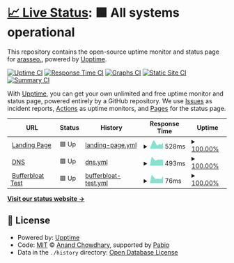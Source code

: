 # [📈 Live Status](https://upptime.0ms.dev): <!--live status--> **🟩 All systems operational**

This repository contains the open-source uptime monitor and status page for [arasseo.](https://upptime.0ms.dev), powered by [Upptime](https://github.com/upptime/upptime).

[![Uptime CI](https://github.com/galpt/upptime/workflows/Uptime%20CI/badge.svg)](https://github.com/galpt/upptime/actions?query=workflow%3A%22Uptime+CI%22)
[![Response Time CI](https://github.com/galpt/upptime/workflows/Response%20Time%20CI/badge.svg)](https://github.com/galpt/upptime/actions?query=workflow%3A%22Response+Time+CI%22)
[![Graphs CI](https://github.com/galpt/upptime/workflows/Graphs%20CI/badge.svg)](https://github.com/galpt/upptime/actions?query=workflow%3A%22Graphs+CI%22)
[![Static Site CI](https://github.com/galpt/upptime/workflows/Static%20Site%20CI/badge.svg)](https://github.com/galpt/upptime/actions?query=workflow%3A%22Static+Site+CI%22)
[![Summary CI](https://github.com/galpt/upptime/workflows/Summary%20CI/badge.svg)](https://github.com/galpt/upptime/actions?query=workflow%3A%22Summary+CI%22)

With [Upptime](https://upptime.js.org), you can get your own unlimited and free uptime monitor and status page, powered entirely by a GitHub repository. We use [Issues](https://github.com/galpt/upptime/issues) as incident reports, [Actions](https://github.com/galpt/upptime/actions) as uptime monitors, and [Pages](https://upptime.0ms.dev) for the status page.

<!--start: status pages-->
<!-- This summary is generated by Upptime (https://github.com/upptime/upptime) -->
<!-- Do not edit this manually, your changes will be overwritten -->
<!-- prettier-ignore -->
| URL | Status | History | Response Time | Uptime |
| --- | ------ | ------- | ------------- | ------ |
| <img alt="" src="https://icons.duckduckgo.com/ip3/v.recipes.ico" height="13"> [Landing Page](https://v.recipes) | 🟩 Up | [landing-page.yml](https://github.com/galpt/upptime/commits/HEAD/history/landing-page.yml) | <details><summary><img alt="Response time graph" src="./graphs/landing-page/response-time-week.png" height="20"> 528ms</summary><br><a href="https://status.v.recipes/history/landing-page"><img alt="Response time 533" src="https://img.shields.io/endpoint?url=https%3A%2F%2Fraw.githubusercontent.com%2Fgalpt%2Fupptime%2FHEAD%2Fapi%2Flanding-page%2Fresponse-time.json"></a><br><a href="https://status.v.recipes/history/landing-page"><img alt="24-hour response time 522" src="https://img.shields.io/endpoint?url=https%3A%2F%2Fraw.githubusercontent.com%2Fgalpt%2Fupptime%2FHEAD%2Fapi%2Flanding-page%2Fresponse-time-day.json"></a><br><a href="https://status.v.recipes/history/landing-page"><img alt="7-day response time 528" src="https://img.shields.io/endpoint?url=https%3A%2F%2Fraw.githubusercontent.com%2Fgalpt%2Fupptime%2FHEAD%2Fapi%2Flanding-page%2Fresponse-time-week.json"></a><br><a href="https://status.v.recipes/history/landing-page"><img alt="30-day response time 570" src="https://img.shields.io/endpoint?url=https%3A%2F%2Fraw.githubusercontent.com%2Fgalpt%2Fupptime%2FHEAD%2Fapi%2Flanding-page%2Fresponse-time-month.json"></a><br><a href="https://status.v.recipes/history/landing-page"><img alt="1-year response time 533" src="https://img.shields.io/endpoint?url=https%3A%2F%2Fraw.githubusercontent.com%2Fgalpt%2Fupptime%2FHEAD%2Fapi%2Flanding-page%2Fresponse-time-year.json"></a></details> | <details><summary><a href="https://status.v.recipes/history/landing-page">100.00%</a></summary><a href="https://status.v.recipes/history/landing-page"><img alt="All-time uptime 100.00%" src="https://img.shields.io/endpoint?url=https%3A%2F%2Fraw.githubusercontent.com%2Fgalpt%2Fupptime%2FHEAD%2Fapi%2Flanding-page%2Fuptime.json"></a><br><a href="https://status.v.recipes/history/landing-page"><img alt="24-hour uptime 100.00%" src="https://img.shields.io/endpoint?url=https%3A%2F%2Fraw.githubusercontent.com%2Fgalpt%2Fupptime%2FHEAD%2Fapi%2Flanding-page%2Fuptime-day.json"></a><br><a href="https://status.v.recipes/history/landing-page"><img alt="7-day uptime 100.00%" src="https://img.shields.io/endpoint?url=https%3A%2F%2Fraw.githubusercontent.com%2Fgalpt%2Fupptime%2FHEAD%2Fapi%2Flanding-page%2Fuptime-week.json"></a><br><a href="https://status.v.recipes/history/landing-page"><img alt="30-day uptime 100.00%" src="https://img.shields.io/endpoint?url=https%3A%2F%2Fraw.githubusercontent.com%2Fgalpt%2Fupptime%2FHEAD%2Fapi%2Flanding-page%2Fuptime-month.json"></a><br><a href="https://status.v.recipes/history/landing-page"><img alt="1-year uptime 100.00%" src="https://img.shields.io/endpoint?url=https%3A%2F%2Fraw.githubusercontent.com%2Fgalpt%2Fupptime%2FHEAD%2Fapi%2Flanding-page%2Fuptime-year.json"></a></details>
| <img alt="" src="https://icons.duckduckgo.com/ip3/v.recipes.ico" height="13"> [DNS](https://v.recipes/dns/) | 🟩 Up | [dns.yml](https://github.com/galpt/upptime/commits/HEAD/history/dns.yml) | <details><summary><img alt="Response time graph" src="./graphs/dns/response-time-week.png" height="20"> 493ms</summary><br><a href="https://status.v.recipes/history/dns"><img alt="Response time 171" src="https://img.shields.io/endpoint?url=https%3A%2F%2Fraw.githubusercontent.com%2Fgalpt%2Fupptime%2FHEAD%2Fapi%2Fdns%2Fresponse-time.json"></a><br><a href="https://status.v.recipes/history/dns"><img alt="24-hour response time 626" src="https://img.shields.io/endpoint?url=https%3A%2F%2Fraw.githubusercontent.com%2Fgalpt%2Fupptime%2FHEAD%2Fapi%2Fdns%2Fresponse-time-day.json"></a><br><a href="https://status.v.recipes/history/dns"><img alt="7-day response time 493" src="https://img.shields.io/endpoint?url=https%3A%2F%2Fraw.githubusercontent.com%2Fgalpt%2Fupptime%2FHEAD%2Fapi%2Fdns%2Fresponse-time-week.json"></a><br><a href="https://status.v.recipes/history/dns"><img alt="30-day response time 369" src="https://img.shields.io/endpoint?url=https%3A%2F%2Fraw.githubusercontent.com%2Fgalpt%2Fupptime%2FHEAD%2Fapi%2Fdns%2Fresponse-time-month.json"></a><br><a href="https://status.v.recipes/history/dns"><img alt="1-year response time 171" src="https://img.shields.io/endpoint?url=https%3A%2F%2Fraw.githubusercontent.com%2Fgalpt%2Fupptime%2FHEAD%2Fapi%2Fdns%2Fresponse-time-year.json"></a></details> | <details><summary><a href="https://status.v.recipes/history/dns">100.00%</a></summary><a href="https://status.v.recipes/history/dns"><img alt="All-time uptime 100.00%" src="https://img.shields.io/endpoint?url=https%3A%2F%2Fraw.githubusercontent.com%2Fgalpt%2Fupptime%2FHEAD%2Fapi%2Fdns%2Fuptime.json"></a><br><a href="https://status.v.recipes/history/dns"><img alt="24-hour uptime 100.00%" src="https://img.shields.io/endpoint?url=https%3A%2F%2Fraw.githubusercontent.com%2Fgalpt%2Fupptime%2FHEAD%2Fapi%2Fdns%2Fuptime-day.json"></a><br><a href="https://status.v.recipes/history/dns"><img alt="7-day uptime 100.00%" src="https://img.shields.io/endpoint?url=https%3A%2F%2Fraw.githubusercontent.com%2Fgalpt%2Fupptime%2FHEAD%2Fapi%2Fdns%2Fuptime-week.json"></a><br><a href="https://status.v.recipes/history/dns"><img alt="30-day uptime 100.00%" src="https://img.shields.io/endpoint?url=https%3A%2F%2Fraw.githubusercontent.com%2Fgalpt%2Fupptime%2FHEAD%2Fapi%2Fdns%2Fuptime-month.json"></a><br><a href="https://status.v.recipes/history/dns"><img alt="1-year uptime 100.00%" src="https://img.shields.io/endpoint?url=https%3A%2F%2Fraw.githubusercontent.com%2Fgalpt%2Fupptime%2FHEAD%2Fapi%2Fdns%2Fuptime-year.json"></a></details>
| <img alt="" src="https://icons.duckduckgo.com/ip3/v.recipes.ico" height="13"> [Bufferbloat Test](https://v.recipes/bufferbloat/) | 🟩 Up | [bufferbloat-test.yml](https://github.com/galpt/upptime/commits/HEAD/history/bufferbloat-test.yml) | <details><summary><img alt="Response time graph" src="./graphs/bufferbloat-test/response-time-week.png" height="20"> 76ms</summary><br><a href="https://status.v.recipes/history/bufferbloat-test"><img alt="Response time 63" src="https://img.shields.io/endpoint?url=https%3A%2F%2Fraw.githubusercontent.com%2Fgalpt%2Fupptime%2FHEAD%2Fapi%2Fbufferbloat-test%2Fresponse-time.json"></a><br><a href="https://status.v.recipes/history/bufferbloat-test"><img alt="24-hour response time 68" src="https://img.shields.io/endpoint?url=https%3A%2F%2Fraw.githubusercontent.com%2Fgalpt%2Fupptime%2FHEAD%2Fapi%2Fbufferbloat-test%2Fresponse-time-day.json"></a><br><a href="https://status.v.recipes/history/bufferbloat-test"><img alt="7-day response time 76" src="https://img.shields.io/endpoint?url=https%3A%2F%2Fraw.githubusercontent.com%2Fgalpt%2Fupptime%2FHEAD%2Fapi%2Fbufferbloat-test%2Fresponse-time-week.json"></a><br><a href="https://status.v.recipes/history/bufferbloat-test"><img alt="30-day response time 75" src="https://img.shields.io/endpoint?url=https%3A%2F%2Fraw.githubusercontent.com%2Fgalpt%2Fupptime%2FHEAD%2Fapi%2Fbufferbloat-test%2Fresponse-time-month.json"></a><br><a href="https://status.v.recipes/history/bufferbloat-test"><img alt="1-year response time 63" src="https://img.shields.io/endpoint?url=https%3A%2F%2Fraw.githubusercontent.com%2Fgalpt%2Fupptime%2FHEAD%2Fapi%2Fbufferbloat-test%2Fresponse-time-year.json"></a></details> | <details><summary><a href="https://status.v.recipes/history/bufferbloat-test">100.00%</a></summary><a href="https://status.v.recipes/history/bufferbloat-test"><img alt="All-time uptime 100.00%" src="https://img.shields.io/endpoint?url=https%3A%2F%2Fraw.githubusercontent.com%2Fgalpt%2Fupptime%2FHEAD%2Fapi%2Fbufferbloat-test%2Fuptime.json"></a><br><a href="https://status.v.recipes/history/bufferbloat-test"><img alt="24-hour uptime 100.00%" src="https://img.shields.io/endpoint?url=https%3A%2F%2Fraw.githubusercontent.com%2Fgalpt%2Fupptime%2FHEAD%2Fapi%2Fbufferbloat-test%2Fuptime-day.json"></a><br><a href="https://status.v.recipes/history/bufferbloat-test"><img alt="7-day uptime 100.00%" src="https://img.shields.io/endpoint?url=https%3A%2F%2Fraw.githubusercontent.com%2Fgalpt%2Fupptime%2FHEAD%2Fapi%2Fbufferbloat-test%2Fuptime-week.json"></a><br><a href="https://status.v.recipes/history/bufferbloat-test"><img alt="30-day uptime 100.00%" src="https://img.shields.io/endpoint?url=https%3A%2F%2Fraw.githubusercontent.com%2Fgalpt%2Fupptime%2FHEAD%2Fapi%2Fbufferbloat-test%2Fuptime-month.json"></a><br><a href="https://status.v.recipes/history/bufferbloat-test"><img alt="1-year uptime 100.00%" src="https://img.shields.io/endpoint?url=https%3A%2F%2Fraw.githubusercontent.com%2Fgalpt%2Fupptime%2FHEAD%2Fapi%2Fbufferbloat-test%2Fuptime-year.json"></a></details>

<!--end: status pages-->

[**Visit our status website →**](https://upptime.0ms.dev)

## 📄 License

- Powered by: [Upptime](https://github.com/upptime/upptime)
- Code: [MIT](./LICENSE) © [Anand Chowdhary](https://anandchowdhary.com), supported by [Pabio](https://pabio.com)
- Data in the `./history` directory: [Open Database License](https://opendatacommons.org/licenses/odbl/1-0/)
